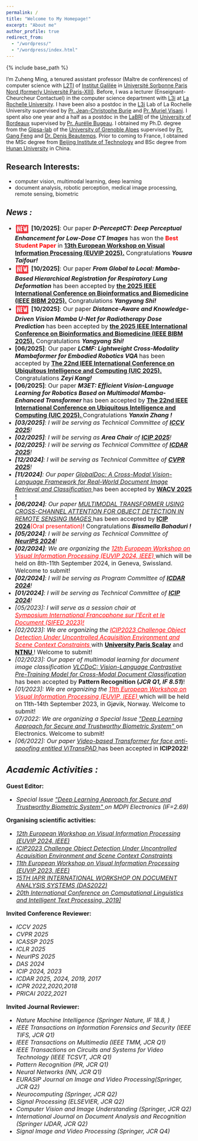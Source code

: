 ```yaml
---
permalink: /
title: "Welcome to My Homepage!"
excerpt: "About me"
author_profile: true
redirect_from: 
  - "/wordpress/"
  - "/wordpress/index.html"
---
```


{% include base_path %}

I’m Zuheng Ming, a tenured assistant professor (Maître de conférences) of computer science with [L2TI](https://www-l2ti.univ-paris13.fr/) of [Institut Galilée](https://galilee.univ-paris13.fr/) in [Université Sorbonne Paris Nord (formerly Université Paris-XIII)](https://www.univ-paris13.fr/). Before, I was  a lecturer (Enseignant-Cheurcheur Contactuel) in the computer science department with [L3i](https://l3i.univ-larochelle.fr/) at [La Rochelle University](https://www.univ-larochelle.fr/en/). I have  been also a postdoc in the [L3i](https://l3i.univ-larochelle.fr/) Lab of La Rochelle University supervised by [Pr. Jean-Christophe Burie](https://scholar.google.fr/citations?user=nDsQHAQAAAAJ&hl=en) and [Pr. Muriel Visani](https://pageperso.univ-lr.fr/mvisani/). I spent also one year and a half as a postdoc in the [LaBRI](https://www.labri.fr/) of the [University of Bordeaux](https://www.u-bordeaux.com/) supervised by [Pr. Aurélie Bugeau](https://www.iufrance.fr/les-membres-de-liuf/membre/2370-aurelie-bugeau.html). I obtained my Ph.D. degree from the [Gipsa-lab](http://www.gipsa-lab.grenoble-inp.fr/index.php) of the [University of Grenoble Alpes](https://www.univ-grenoble-alpes.fr/) supervised by [Pr. Gang Feng](https://www.grenoble-inp.fr/fr/personnel/m-feng-gang) and [Dr. Denis Beautemps](https://scholar.google.fr/citations?user=IUBvHCcAAAAJ&hl=fr). Prior to coming to France, I obtained the MSc degree from [Beijing Institute of Technology](https://english.bit.edu.cn/) and BSc degree from [Hunan University](http://www-en.hnu.edu.cn/index.htm) in China.

## Research Interests: 
- computer vision, multimodal learning, deep learning 
- document analysis, robotic perception, medical image processing, remote sensing, biometric

<!---
My research interests span in computer vision, multimodal learning and deep learning as well as its applications.  
- Applications: Biometrics (face anti-spoofing, face recognition, face detection); document images classifications; interdisciplinary applications of deep learning
- Methods: Supervised/Self-supervised deep learning methods (Transformers, CNNs, ...); Multimodal learning (language-vision), Multi-task learning and Metric learning; 
- Data: Natural images, heterogeneous data (text, visiaul images, 3D depth images, caricatures)  
--->

## *News :* 
- <img alt="Clips" src="/images/new2.gif" align="center" width="40"> <font size=3><strong> [10/2025]</strong>: Our paper <strong><em>D-PerceptCT: Deep Perceptual Enhancement for Low-Dose CT Images</em></strong>  has won the <strong> <span style="color:red;">Best Student Paper</span></strong> in <strong><a href="https://www.euvip2025.org/#">13th European Workshop on Visual Information Processing (EUVIP 2025).</a></strong> Congratulations<em><strong> Yousra Taifour! </strong></em></font>
- <img alt="Clips" src="/images/new2.gif" align="center" width="40"> <font size=3><strong> [10/2025]</strong>: Our paper <strong><em>From Global to Local: Mamba-Based Hierarchical Registration for Respiratory Lung Deformation</em></strong>  has been accepted by <strong><a href="https://biod.whu.edu.cn/bibm2025/">the 2025 IEEE International Conference on Bioinformatics and Biomedicine (IEEE BIBM 2025).</a></strong> Congratulations <em><strong>Yangyang Shi! </strong></em></font>
- <img alt="Clips" src="/images/new2.gif" align="center" width="40"> <font size=3><strong> [10/2025]</strong>: Our paper <strong><em>Distance-Aware and Knowledge-Driven Vision Mamba U-Net for Radiotherapy Dose Prediction</em></strong>  has been accepted by <strong><a href="https://biod.whu.edu.cn/bibm2025/">the 2025 IEEE International Conference on Bioinformatics and Biomedicine (IEEE BIBM 2025).</a></strong> Congratulations <em><strong>Yangyang Shi! </strong></em></font>
-  <font size=3><strong> [06/2025]</strong>: Our paper <strong><em>LCMF: Lightweight Cross-Modality Mambaformer for Embodied Robotics VQA  </em></strong>  has been accepted by <strong><a href="https://ieee-swc-2025.github.io/uic/">The 22nd IEEE International Conference on Ubiquitous Intelligence and Computing (UIC 2025).</a></strong> Congratulations <em><strong>Zeyi Kang! </strong></em></font>
- <font size=3><strong> [06/2025]</strong>: Our paper  <strong><em>M3ET: Efficient Vision-Language Learning for Robotics Based on Multimodal Mamba-Enhanced Transformer </em></strong>  has been accepted by <strong><a href="https://ieee-swc-2025.github.io/uic/">The 22nd IEEE International Conference on Ubiquitous Intelligence and Computing (UIC 2025). </a></strong> Congratulations <em><strong>Yanxin Zhang ! </strong></em></font>
- <font size=3><em><strong>[03/2025]</strong>: I will be serving as Technical Committee of <strong><a href="https://iccv.thecvf.com/">ICCV 2025</a></strong>!</em></font>
- <font size=3><em><strong>[02/2025]</strong>: I will be serving as <em><strong>Area Chair</strong></em> of <strong><a href="https://2025.ieeeicip.org/">ICIP 2025</a></strong>!</em></font>
- <font size=3><em><strong>[02/2025]</strong>: I will be serving as Technical Committee of <strong><a href="https://www.icdar2025.com/">ICDAR 2025</a></strong>!</em></font>
- <font size=3><em><strong>[12/2024]</strong>: I will be serving as Technical Committee of <strong><a href="https://cvpr.thecvf.com/">CVPR 2025</a></strong>!</em></font>
- <font size=3><em><strong> [11/2024]</strong>: Our paper <a href="https://arxiv.org/abs/2309.05756">  GlobalDoc: A Cross-Modal Vision-Language Framework for Real-World Document Image Retrieval and Classification </a> </em>  has been accepted by <strong><a href="https://wacv2025.thecvf.com/">WACV 2025 !</a></strong></font>
- <font size=3><em><strong> [06/2024]</strong>: Our paper <a href="https://arxiv.org/pdf/2310.13876">  MULTIMODAL TRANSFORMER USING CROSS-CHANNEL ATTENTION FOR OBJECT DETECTION IN REMOTE SENSING IMAGES </a> </em>  has been accepted by <strong><a href="https://2024.ieeeicip.org/">ICIP 2024</a></strong><span style="color:red">(Oral presentation)</span>! Congratulations <em><strong>Bissmella Bahaduri ! </strong></em></font>
- <font size=3><em><strong>[05/2024]</strong>: I will be serving as Technical Committee of <strong><a href="https://neurips.cc/">NeurIPS 2024</a></strong>!</em></font>
- <font size=3><em><strong>[02/2024]</strong>: We are organizing the <a href="https://www.euvip2024.org/" style="color:red;"> 12th European Workshop on Visual Information Processing (EUVIP 2024, IEEE) </a></em> which will be held on 8th-11th September 2024, in Geneva, Swissland. Welcome to submit!
- <font size=3><em><strong>[02/2024]</strong>: I will be serving as Program Committee of <strong><a href="https://icdar2024.net/">ICDAR 2024</a></strong>!</em></font>
- <font size=3><em><strong>[01/2024]</strong>: I will be serving as Technical Committee of <strong><a href="https://2024.ieeeicip.org/">ICIP 2024</a></strong>!</em></font>
- <font size=3><em>[05/2023]: I will serve as a session chair at 	
 <a href="https://sifed2023.sciencesconf.org/" style="color:red;"> Symposium International Francophone sur l'Ecrit et le Document (SIFED 2023)! </a></em>
- <font size=3><em>[02/2023]: We are organizing the <a href="https://sites.google.com/view/icip-2023-object-detection/accueil" style="color:red;"> ICIP2023 Challenge Object Detection Under Uncontrolled Acquisition Environment and Scene Context Constraints </a></em> with <a href="https://www.universite-paris-saclay.fr/" style="color:black;"> <strong>University Paris Scalay</strong></a> and <a href="https://www.ntnu.edu/" style="color:black;"> <strong> NTNU </strong></a>! Welcome to submit!
- <font size=3><em> [02/2023]: Our paper of multimodal learning for document image classification <a href="https://arxiv.org/pdf/2205.12029.pdf"> VLCDoC: Vision-Language Contrastive Pre-Training Model for Cross-Modal Document Classification </a></em>  has been accepted by <strong>Pattern Recognition (<em>JCR Q1, IF 8.51</em>)</strong>!</font>
- <font size=3><em>[01/2023]: We are organizing the <a href="https://www.euvip2023.org/" style="color:red;"> 11th European Workshop on Visual Information Processing (EUVIP, IEEE) </a></em> which will be held on 11th-14th September 2023, in Gjøvik, Norway. Welcome to submit!
- <font size=3><em>07/2022: We are organizing a Special Issue <a href="https://www.mdpi.com/journal/electronics/special_issues/RY06T6PGQ0">"Deep Learning Approach for Secure and Trustworthy Biometric System" </a></em> on Electronics. Welcome to submit!
- <font size=3><em>[06/2022]: Our paper <a href="https://arxiv.org/pdf/2203.01562.pdf" title="ViTransPAD"> Video-based Transformer for face anti-spoofing entitled ViTransPAD </a></em> has been accepted in <strong>ICIP2022</strong>!</font>

<!---
- <font size=3><em> [05/2022]: Our work <a href="https://arxiv.org/pdf/2205.12029.pdf"> VLCDoC: Vision-Language Contrastive Pre-Training
Model for Cross-Modal Document Classification </a></em>  is submitted to <strong>Pattern Recognition</strong>!</font>
- <font size=3><em>[03/2022]: Our work using firstly <a href="https://arxiv.org/pdf/2203.01562.pdf" title="ViTransPAD"> Video-based Transformer for face anti-spoofing entitled ViTransPAD </a> is </em> online!</font>
- <font size=3><em>[03/2022]: Our paper working on multimodal cross self-attention for document images classification passes to the second round review of <strong>IJCAI-ECAI 2022</strong>.</em></font>
- <font size=3><em>[02/2022]: Our paper entitled "Exploring Multi-Tasking Learning in Document Attribute Classification" is accepted at <strong>Pattern Recognition Lettres</strong>.</em></font>
- <font size=3><em>[01/2022]: I will be serving as Technical Committee of <strong><a href="https://www.icpr2022.com/">ICPR 2022</a></strong>!</em></font>
- <font size=3><em>[01/2022]: I will be serving to organize <strong><a href="https://das2022.univ-lr.fr/">DAS 2022</a></strong>, hope to meet more researchers in La Rochelle, France!</em></font>
- <font size=3><em>[10/2021]: Our paper entitled "MIDV-2020: A Comprehensive Benchmark Dataset for Identity Document Analysis" is accepted at <strong>Jounal of Computer Optics</strong>.</em></font>
- <font size=3><em>[09/2021]: Our paper entitled "EAML: ensemble self-attention-based mutual learning network for document image classification" is accepted at <strong>International Journal on Document Analysis and Recognition </strong>.</em></font>
- <font size=3><em>[08/2021]: We release the new benchmark for Identity Document Analysis: <strong>MIDV-2020!</strong> <a href="http://l3i-share.univ-lr.fr/MIDV2020/midv2020.html" title="MIDV2020">[Download]</a></em>.</font>
- <font size=3><em>[06/2021]: Our paper entitled "Cross-modal photo-caricature face recognition based on dynamic multi-task learning" is accepted at <strong>International Journal on Document Analysis and Recognition </strong>.</em></font>
- <font size=3><em>[12/2020]: Our paper entitled "A survey on anti-spoofing methods for facial recognition with rgb cameras of generic consumer devices" is accepted at <strong>Journal of Imaging </strong>.</em></font>
#- <font size=3><em>[05/2020]: Our paper entitled "Cross-modal deep networks for document image classification" is accepted at <strong>ICIP 2020</strong>.</em></font>
--->

<!---
## *Current supervising students :* 
**PhD Candidates **


**Master students **
--->
## *Academic Activities :* 
**Guest Editor:**
  
- <font size=3><em>Special Issue <a href="https://www.mdpi.com/journal/electronics/special_issues/RY06T6PGQ0">"Deep Learning Approach for Secure and Trustworthy Biometric System" </a> on MDPI Electronics (IF=2.69)</em></font>  
  
**Organising scientific activities:**
- <font size=3><em><a href="https://www.euvip2024.org/">12th European Workshop on Visual Information Processing (EUVIP 2024, IEEE)</a></em></font>
- <font size=3><em><a href="https://sites.google.com/view/icip-2023-object-detection/accueil">ICIP2023 Challenge Object Detection Under Uncontrolled Acquisition Environment and Scene Context Constraints</a></em></font>
- <font size=3><em><a href="https://www.euvip2023.org/">11th European Workshop on Visual Information Processing (EUVIP 2023, IEEE)</a></em></font>
- <font size=3><em><a href="https://das2022.univ-lr.fr/">15TH IAPR INTERNATIONAL WORKSHOP ON DOCUMENT ANALYSIS SYSTEMS (DAS2022)</a></em></font> 
- <font size=3><em><a href="http://www.cicling.org/2019/">20th International Conference on Computational Linguistics and Intelligent Text Processing, 2019]</a></em></font>  

**Invited Conference Reviewer:**
- <font size=3><em>ICCV 2025</em></font>
- <font size=3><em>CVPR 2025</em></font>
- <font size=3><em>ICASSP 2025</em></font>
- <font size=3><em>ICLR 2025</em></font>
- <font size=3><em>NeurIPS 2025</em></font>
- <font size=3><em>DAS 2024</em></font>
- <font size=3><em>ICIP 2024, 2023</em></font>   
- <font size=3><em>ICDAR 2025, 2024, 2019, 2017</em></font>   
- <font size=3><em>ICPR 2022,2020,2018</em></font>   
- <font size=3><em>PRICAI 2022,2021</em></font>   

**Invited Journal Reviewer:**
- <font size=3><em>Nature Machine Intelligence (Springer Nature, IF 18.8, ) </em></font>
- <font size=3><em>IEEE Transactions on Information Forensics and Security (IEEE TIFS, JCR Q1) </em></font>
- <font size=3><em>IEEE Transactions on Multimedia (IEEE TMM, JCR Q1) </em></font>
- <font size=3><em>IEEE Transactions on Circuits and Systems for Video Technology (IEEE TCSVT, JCR Q1) </em></font>
- <font size=3><em>Pattern Recognition (PR, JCR Q1) </em></font>
- <font size=3><em>Neural Networks (NN, JCR Q1) </em></font>
- <font size=3><em>EURASIP Journal on Image and Video Processing(Springer, JCR Q2) </em></font>
- <font size=3><em>Neurocomputing (Springer, JCR Q2)</em></font>
- <font size=3><em>Signal Processing (ELSEVIER, JCR Q2)</em></font>
- <font size=3><em>Computer Vision and Image Understanding (Springer, JCR Q2)</em></font>
- <font size=3><em> International Journal on Document Analysis and Recognition (Springer IJDAR, JCR Q2)</em></font>
- <font size=3><em> Signal Image and Video Processing (Springer, JCR Q4)</em></font>
